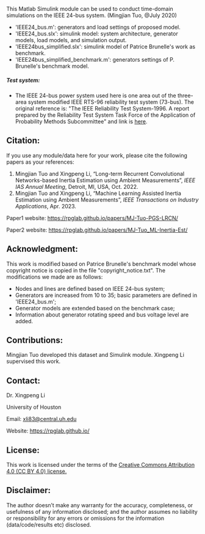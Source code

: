 This Matlab Simulink module can be used to conduct time-domain simulations on the IEEE 24-bus system. (Mingjian Tuo, @July 2020)
* 'IEEE24_bus.m': generators and load settings of proposed model.
* 'IEEE24_bus.slx': simulink model: system architecture, generator models, load models, and simulation output.
* 'IEEE24bus_simplified.slx': simulink model of Patrice Brunelle's work as benchmark.
* 'IEEE24bus_simplified_benchmark.m': generators settings of P. Brunelle's benchmark model.


##### Test system:
* The IEEE 24-bus power system used here is one area out of the three-area system modified IEEE RTS-96 reliability test system (73-bus). The original reference is: "The IEEE Reliability Test System-1996. A report prepared by the Reliability Test System Task Force of the Application of Probability Methods Subcommittee" and link is <a class="" target="_blank" href="https://ieeexplore.ieee.org/document/780914">here</a>. 


## Citation:
If you use any module/data here for your work, please cite the following papers as your references:

1. Mingjian Tuo and Xingpeng Li, “Long-term Recurrent Convolutional Networks-based Inertia Estimation using Ambient Measurements”, *IEEE IAS Annual Meeting*, Detroit, MI, USA, Oct. 2022.
2. Mingjian Tuo and Xingpeng Li, “Machine Learning Assisted Inertia Estimation using Ambient Measurements”, *IEEE Transactions on Industry Applications*, Apr. 2023.

Paper1 website: <a class="off" href="/papers/MJ-Tuo-PGS-LRCN/"  target="_blank">https://rpglab.github.io/papers/MJ-Tuo-PGS-LRCN/</a>

Paper2 website: <a class="off" href="/papers/MJ-Tuo_ML-Inertia-Est/"  target="_blank">https://rpglab.github.io/papers/MJ-Tuo_ML-Inertia-Est/</a>


## Acknowledgment:
This work is modified based on Patrice Brunelle's benchmark model whose copyright notice is copied in the file "copyright_notice.txt". The modifications we made are as follows:

* Nodes and lines are defined based on IEEE 24-bus system;
* Generators are increased from 10 to 35; basic parameters are defined in 'IEEE24_bus.m';
* Generator models are extended based on the benchmark case;
* Information about generator rotating speed and bus voltage level are added.  


## Contributions:
Mingjian Tuo developed this dataset and Simulink module. Xingpeng Li supervised this work.


## Contact:
Dr. Xingpeng Li

University of Houston

Email: xli83@central.uh.edu

Website: https://rpglab.github.io/


## License:
This work is licensed under the terms of the <a class="off" href="https://creativecommons.org/licenses/by/4.0/"  target="_blank">Creative Commons Attribution 4.0 (CC BY 4.0) license.</a>


## Disclaimer:
The author doesn’t make any warranty for the accuracy, completeness, or usefulness of any information disclosed; and the author assumes no liability or responsibility for any errors or omissions for the information (data/code/results etc) disclosed.

